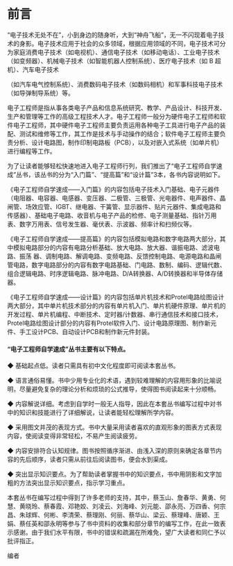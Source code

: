 # 前言

“电子技术无处不在”，小到身边的随身听，大到“神舟飞船”，无一不闪现着电子技术的身影。电子技术应用于社会的众多领域，根据应用领域的不同，电子技术可分为家庭消费电子技术（如电视机）、通信电子技术（如移动电话）、工业电子技术（如变频器）、机械电子技术（如智能机器人控制系统）、医疗电子技术（如 B 超机）、汽车电子技术

（如汽车电气控制系统）、消费数码电子技术（如数码相机）和军事科技电子技术（如导弹制导系统）等。

电子工程师是指从事各类电子产品和信息系统研究、教学、产品设计、科技开发、生产和管理等工作的高级工程技术人才。电子工程师一般分为硬件电子工程师和软件电子工程师，其中硬件电子工程师主要负责运用各种电子工具进行电子产品的装配、测试和维修等工作，其工作是技术与手动操作的结合；软件电子工程师主要负责分析、设计电路图，制作印制电路板（PCB），以及对嵌入式系统（如单片机）进行编程等工作。

为了让读者能够轻松快速地进入电子工程师行列，我们推出了“电子工程师自学速成”丛书，该丛书的分为“入门篇”、“提高篇”和“设计篇”3本，各书内容说明如下。

《电子工程师自学速成——入门篇》的内容包括电子技术入门基础、电子元器件（电阻器、电容器、电感器、变压器、二极管、三极管、光电器件、电声器件、晶闸管、场效应管、IGBT、继电器、干簧管、显示器件、贴片元器件、集成电路和传感器）、基础电子电路、收音机与电子产品的检修、电子测量基础、指针万用表、数字万用表、信号发生器、毫伏表、示波器、频率计和扫频仪等。

《电子工程师自学速成——提高篇》的内容包括模拟电路和数字电路两大部分，其中模拟电路部分的内容有电路分析基础、放大电路、放大器、谐振电路、滤波电路、振荡 器、调制电路、解调电路、变频电路、反馈控制电路、电源电路和晶闸管电路，数字电路部分的内容有数字电路基础、门电路、数制、编码、逻辑代数、组合逻辑电路、时序逻辑电路、脉冲电路、D/A转换器、A/D转换器和半导体存储器。

《电子工程师自学速成——设计篇》的内容包括单片机技术和Protel电路绘图设计两大部分，其中单片机技术部分的内容有单片机入门、单片机硬件原理、单片机的开发过程、单片机编程、中断技术、定时器/计数器、串行通信技术和接口技术，Protel电路绘图设计部分的内容有Protel软件入门、设计电路原理图、制作新元件、手工设计PCB、自动设计PCB和制作新元件封装。

#### “电子工程师自学速成”丛书主要有以下特点。

◆ 基础起点低。读者只需具有初中文化程度即可阅读本套丛书。

◆ 语言通俗易懂。书中少用专业化的术语，遇到较难理解的内容用形象的比喻说明，尽量避免复杂的理论分析和烦琐的公式推导，使得图书阅读起来十分顺畅。

◆ 内容解说详细。考虑到自学时一般无人指导，因此在本套丛书编写过程中对书中的知识和技能进行了详细解说，让读者能轻松理解所学内容。

◆ 采用图文并茂的表现方式。书中大量采用读者喜欢的直观形象的图表方式表现内容，使阅读变得非常轻松，不易产生阅读疲劳。

◆ 内容安排符合认知规律。图书按照循序渐进、由浅入深的原则来确定各章节内容的先后顺序，读者只需从前往后阅读图书，便会水到渠成。

◆ 突出显示知识要点。为了帮助读者掌握书中的知识要点，书中用阴影和文字加粗的方法突出显示知识要点，指示学习重点。


本套丛书在编写过程中得到了许多老师的支持，其中，蔡玉山、詹春华、黄勇、何 慧、黄晓玲、蔡春霞、邓艳姣、刘凌云、刘海峰、刘元能、邵永亮、万四香、何宗昌、朱球辉、何彬、李清荣、蔡理刚、何丽、蔡华山、梁云、蔡理峰、唐颖、王娟、蔡任英和邵永明等参与了书中资料的收集和部分章节的编写工作，在此一致表示感谢。由于我们水平有限，书中的错误和疏漏在所难免，望广大读者和同仁予以批评指正。

编者
